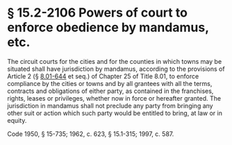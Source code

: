 # § 15.2-2106 Powers of court to enforce obedience by mandamus, etc.

<p>The circuit courts for the cities and for the counties in which towns may be situated shall have jurisdiction by mandamus, according to the provisions of Article 2 (§ <a href='http://law.lis.virginia.gov/vacode/8.01-644/'>8.01-644</a> et seq.) of Chapter 25 of Title 8.01, to enforce compliance by the cities or towns and by all grantees with all the terms, contracts and obligations of either party, as contained in the franchises, rights, leases or privileges, whether now in force or hereafter granted. The jurisdiction in mandamus shall not preclude any party from bringing any other suit or action which such party would be entitled to bring, at law or in equity.</p><p>Code 1950, § 15-735; 1962, c. 623, § 15.1-315; 1997, c. 587.</p>